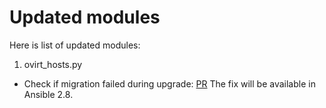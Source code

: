 Updated modules
===============

Here is list of updated modules:

1. ovirt_hosts.py

- Check if migration failed during upgrade: [PR](https://github.com/ansible/ansible/pull/46104)
  The fix will be available in Ansible 2.8.
